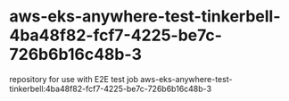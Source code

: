 # aws-eks-anywhere-test-tinkerbell-4ba48f82-fcf7-4225-be7c-726b6b16c48b-3
repository for use with E2E test job aws-eks-anywhere-test-tinkerbell:4ba48f82-fcf7-4225-be7c-726b6b16c48b-3
